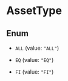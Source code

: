 

# AssetType

## Enum


* `ALL` (value: `"ALL"`)

* `EQ` (value: `"EQ"`)

* `FI` (value: `"FI"`)



